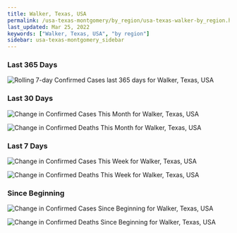 ```yaml
---
title: Walker, Texas, USA
permalink: /usa-texas-montgomery/by_region/usa-texas-walker-by_region.html
last_updated: Mar 25, 2022
keywords: ["Walker, Texas, USA", "by region"]
sidebar: usa-texas-montgomery_sidebar
---
```


<h3>Last 365 Days</h3>

![Rolling 7-day Confirmed Cases last 365 days for Walker, Texas, USA](/covid_tracker/images/graphs/usa-texas-walker-weekly_totals_graph.png)

<h3>Last 30 Days</h3>

![Change in Confirmed Cases This Month for Walker, Texas, USA](/covid_tracker/images/graphs/usa-texas-walker-delta_confirmed-30_days_graph.png)

![Change in Confirmed Deaths This Month for Walker, Texas, USA](/covid_tracker/images/graphs/usa-texas-walker-delta_deaths-30_days_graph.png)

<h3>Last 7 Days</h3>

![Change in Confirmed Cases This Week for Walker, Texas, USA](/covid_tracker/images/graphs/usa-texas-walker-delta_confirmed-7_days_graph.png)

![Change in Confirmed Deaths This Week for Walker, Texas, USA](/covid_tracker/images/graphs/usa-texas-walker-delta_deaths-7_days_graph.png)

<h3>Since Beginning</h3>

![Change in Confirmed Cases Since Beginning for Walker, Texas, USA](/covid_tracker/images/graphs/usa-texas-walker-delta_confirmed-since_beginning_graph.png)

![Change in Confirmed Deaths Since Beginning for Walker, Texas, USA](/covid_tracker/images/graphs/usa-texas-walker-delta_deaths-since_beginning_graph.png)
